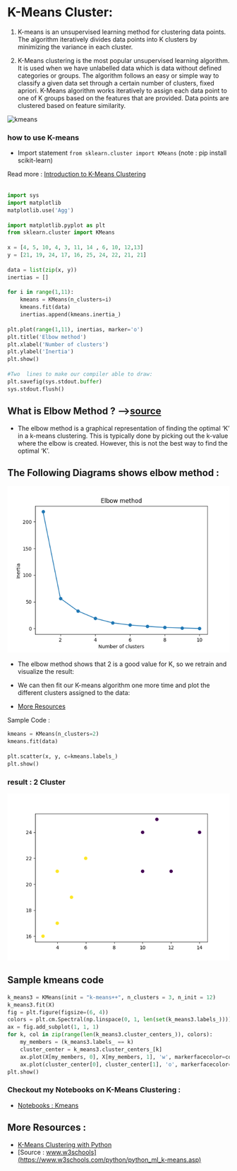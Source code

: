 
# K-Means Cluster:

1. K-means is an unsupervised learning method for clustering data points. The algorithm iteratively divides data points into K clusters by minimizing the variance in each cluster.

2. K-Means clustering is the most popular unsupervised learning algorithm. It is used when we have unlabelled data which is data without defined categories or groups. The algorithm follows an easy or simple way to classify a given data set through a certain number of clusters, fixed apriori. K-Means algorithm works iteratively to assign each data point to one of K groups based on the features that are provided. Data points are clustered based on feature similarity.

![kmeans](https://miro.medium.com/max/2160/1*tWaaZX75oumVwBMcKN-eHA.png)


### how to use K-means
- Import statement `from sklearn.cluster import KMeans` (note : pip install scikit-learn)

Read more : [Introduction to K-Means Clustering ](https://www.kaggle.com/code/prashant111/k-means-clustering-with-python)

```py

import sys
import matplotlib
matplotlib.use('Agg')

import matplotlib.pyplot as plt
from sklearn.cluster import KMeans

x = [4, 5, 10, 4, 3, 11, 14 , 6, 10, 12,13]
y = [21, 19, 24, 17, 16, 25, 24, 22, 21, 21]

data = list(zip(x, y))
inertias = []

for i in range(1,11):
    kmeans = KMeans(n_clusters=i)
    kmeans.fit(data)
    inertias.append(kmeans.inertia_)

plt.plot(range(1,11), inertias, marker='o')
plt.title('Elbow method')
plt.xlabel('Number of clusters')
plt.ylabel('Inertia')
plt.show()

#Two  lines to make our compiler able to draw:
plt.savefig(sys.stdout.buffer)
sys.stdout.flush()


```

## What is Elbow Method ? -->[source](https://builtin.com/data-science/elbow-method#:~:text=The%20elbow%20method%20is%20a%20graphical%20method%20for%20finding%20the,on%20the%20x%2Daxis)

- The elbow method is a graphical representation of finding the optimal ‘K’ in a k-means clustering. This is typically done by picking out the k-value where the elbow is created. However, this is not the best way to find the optimal ‘K’.   

## The Following Diagrams shows elbow method :
![elbow method](images/elbow.png)
- The elbow method shows that 2 is a good value for K, so we retrain and visualize the result:
- We can then fit our K-means algorithm one more time and plot the different clusters assigned to the data:

- [More Resources](https://www.geeksforgeeks.org/elbow-method-for-optimal-value-of-k-in-kmeans/)

Sample Code :
```py
kmeans = KMeans(n_clusters=2)
kmeans.fit(data)

plt.scatter(x, y, c=kmeans.labels_)
plt.show()
```
### result :  2 Cluster
![Result](images/result.png)

## Sample kmeans code

```py
k_means3 = KMeans(init = "k-means++", n_clusters = 3, n_init = 12)
k_means3.fit(X)
fig = plt.figure(figsize=(6, 4))
colors = plt.cm.Spectral(np.linspace(0, 1, len(set(k_means3.labels_))))
ax = fig.add_subplot(1, 1, 1)
for k, col in zip(range(len(k_means3.cluster_centers_)), colors):
    my_members = (k_means3.labels_ == k)
    cluster_center = k_means3.cluster_centers_[k]
    ax.plot(X[my_members, 0], X[my_members, 1], 'w', markerfacecolor=col, marker='.')
    ax.plot(cluster_center[0], cluster_center[1], 'o', markerfacecolor=col,  markeredgecolor='k', markersize=6)
plt.show()
```
### Checkout my Notebooks  on K-Means Clustering :

- [Notebooks : Kmeans](/DataScience_and_ML_Notebooks/kmeans)


## More Resources :
- [K-Means Clustering with Python](https://www.kaggle.com/code/prashant111/k-means-clustering-with-python)
- [Source : www.w3schools](https://www.w3schools.com/python/python_ml_k-means.asp)